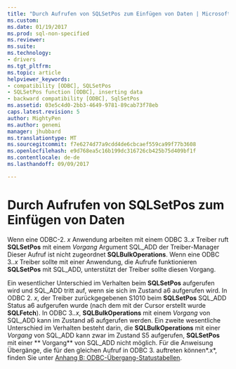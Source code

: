 ```yaml
---
title: "Durch Aufrufen von SQLSetPos zum Einfügen von Daten | Microsoft Docs"
ms.custom: 
ms.date: 01/19/2017
ms.prod: sql-non-specified
ms.reviewer: 
ms.suite: 
ms.technology:
- drivers
ms.tgt_pltfrm: 
ms.topic: article
helpviewer_keywords:
- compatibility [ODBC], SQLSetPos
- SQLSetPos function [ODBC], inserting data
- backward compatibility [ODBC], SqlSetPos
ms.assetid: 03e5c4d0-2bb3-4649-9781-89cab73f78eb
caps.latest.revision: 5
author: MightyPen
ms.author: genemi
manager: jhubbard
ms.translationtype: MT
ms.sourcegitcommit: f7e6274d77a9cdd4de6cbcaef559ca99f77b3608
ms.openlocfilehash: e9d768ea5c16b199dc316726cb425b75d409bf1f
ms.contentlocale: de-de
ms.lasthandoff: 09/09/2017

---
```

# <a name="calling-sqlsetpos-to-insert-data"></a>Durch Aufrufen von SQLSetPos zum Einfügen von Daten
Wenn eine ODBC-2. *x* Anwendung arbeiten mit einem ODBC 3.*.x* Treiber ruft **SQLSetPos** mit einem *Vorgang* Argument SQL_ADD der Treiber-Manager Dieser Aufruf ist nicht zugeordnet **SQLBulkOperations**. Wenn eine ODBC 3.*.x* Treiber sollte mit einer Anwendung, die Aufrufe funktionieren **SQLSetPos** mit SQL_ADD, unterstützt der Treiber sollte diesen Vorgang.  
  
 Ein wesentlicher Unterschied im Verhalten beim **SQLSetPos** aufgerufen wird und SQL_ADD tritt auf, wenn sie sich im Zustand a6 aufgerufen wird. In ODBC 2. *x*, der Treiber zurückgegebenen S1010 beim **SQLSetPos** SQL_ADD Status a6 aufgerufen wurde (nach dem mit der Cursor erstellt wurde **SQLFetch**). In ODBC 3.*.x*, **SQLBulkOperations** mit einem *Vorgang* von SQL_ADD kann im Zustand a6 aufgerufen werden. Ein zweite wesentliche Unterschied im Verhalten besteht darin, die **SQLBulkOperations** mit einer *Vorgang* von SQL_ADD kann zwar im Zustand S5 aufgerufen, **SQLSetPos** mit einer ** Vorgang** von SQL_ADD nicht möglich. Für die Anweisung Übergänge, die für den gleichen Aufruf in ODBC 3. auftreten können*.x*, finden Sie unter [Anhang B: ODBC-Übergang-Statustabellen](../../../odbc/reference/appendixes/appendix-b-odbc-state-transition-tables.md).
